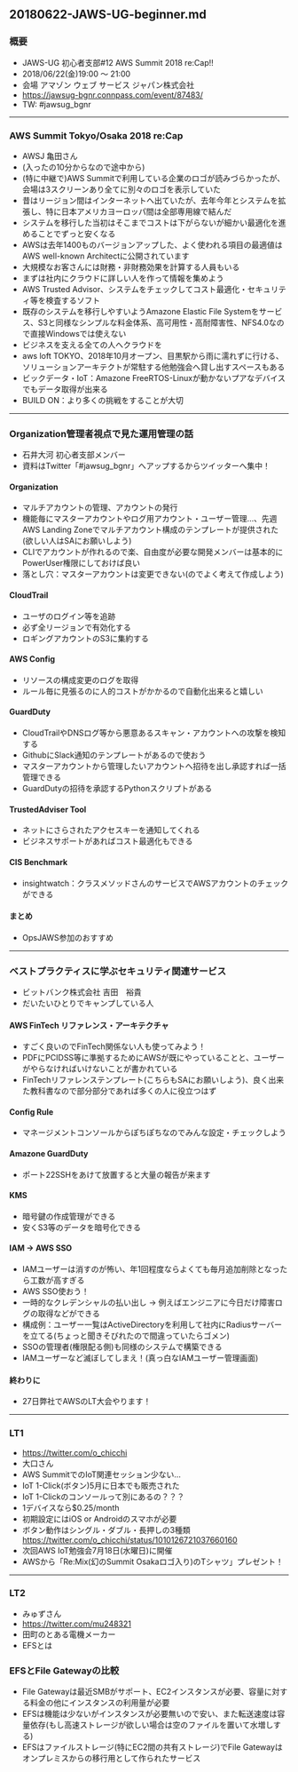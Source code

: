 20180622-JAWS-UG-beginner.md
-----

### 概要

* JAWS-UG 初心者支部#12 AWS Summit 2018 re:Cap!!
* 2018/06/22(金)19:00 〜 21:00
* 会場 アマゾン ウェブ サービス ジャパン株式会社
* https://jawsug-bgnr.connpass.com/event/87483/
* TW: #jawsug_bgnr

-----

### AWS Summit Tokyo/Osaka 2018 re:Cap

* AWSJ 亀田さん
* (入ったの10分からなので途中から)
* (特に中継で)AWS Summitで利用している企業のロゴが読みづらかったが、会場は3スクリーンあり全てに別々のロゴを表示していた
* 昔はリージョン間はインターネットへ出ていたが、去年今年とシステムを拡張し、特に日本アメリカヨーロッパ間は全部専用線で結んだ
* システムを移行した当初はそこまでコストは下がらないが細かい最適化を進めることでずっと安くなる
* AWSは去年1400ものバージョンアップした、よく使われる項目の最適値はAWS well-known Architectに公開されています
* 大規模なお客さんには財務・非財務効果を計算する人員もいる
* まずは社内にクラウドに詳しい人を作って情報を集めよう
* AWS Trusted Advisor、システムをチェックしてコスト最適化・セキュリティ等を検査するソフト
* 既存のシステムを移行しやすいようAmazone Elastic File Systemをサービス、S3と同様なシンプルな料金体系、高可用性・高耐障害性、NFS4.0なので直接Windowsでは使えない
* ビジネスを支える全ての人へクラウドを
* aws loft TOKYO、2018年10月オープン、目黒駅から雨に濡れずに行ける、ソリューションアーキテクトが常駐する他勉強会へ貸し出すスペースもある
* ビックデータ・IoT：Amazone FreeRTOS-Linuxが動かないプアなデバイスでもデータ取得が出来る
* BUILD ON：より多くの挑戦をすることが大切

-----

### Organization管理者視点で見た運用管理の話

* 石井大河 初心者支部メンバー
* 資料はTwitter「#jawsug_bgnr」へアップするからツイッターへ集中！

#### Organization

* マルチアカウントの管理、アカウントの発行
* 機能毎にマスターアカウントやログ用アカウント・ユーザー管理…、先週AWS Landing Zoneでマルチアカウント構成のテンプレートが提供された(欲しい人はSAにお願いしよう)
* CLIでアカウントが作れるので楽、自由度が必要な開発メンバーは基本的にPowerUser権限にしておけば良い
* 落とし穴：マスターアカウントは変更できない(のでよく考えて作成しよう)

#### CloudTrail

* ユーザのログイン等を追跡
* 必ず全リージョンで有効化する
* ロギングアカウントのS3に集約する

#### AWS Config

* リソースの構成変更のログを取得
* ルール毎に見張るのに人的コストがかかるので自動化出来ると嬉しい

#### GuardDuty

* CloudTrailやDNSログ等から悪意あるスキャン・アカウントへの攻撃を検知する
* GithubにSlack通知のテンプレートがあるので使おう
* マスターアカウントから管理したいアカウントへ招待を出し承認すれば一括管理できる
* GuardDutyの招待を承認するPythonスクリプトがある

#### TrustedAdviser Tool

* ネットにさらされたアクセスキーを通知してくれる
* ビジネスサポートがあればコスト最適化もできる

#### CIS Benchmark

* insightwatch：クラスメソッドさんのサービスでAWSアカウントのチェックができる

#### まとめ

* OpsJAWS参加のおすすめ

-----

### ベストプラクティスに学ぶセキュリティ関連サービス

* ビットバンク株式会社 吉田　裕貴
* だいたいひとりでキャンプしている人

####  AWS FinTech リファレンス・アーキテクチャ

* すごく良いのでFinTech関係ない人も使ってみよう！
* PDFにPCIDSS等に準拠するためにAWSが既にやっていることと、ユーザーがやらなければいけないことが書かれている
* FinTechリファレンステンプレート(こちらもSAにお願いしよう)、良く出来た教科書なので部分部分であれば多くの人に役立つはず

#### Config Rule

* マネージメントコンソールからぽちぽちなのでみんな設定・チェックしよう

#### Amazone GuardDuty

* ポート22SSHをあけて放置すると大量の報告が来ます

#### KMS

* 暗号鍵の作成管理ができる
* 安くS3等のデータを暗号化できる

#### IAM → AWS SSO

* IAMユーザーは消すのが怖い、年1回程度ならよくても毎月追加削除となったら工数が高すぎる
* AWS SSO使おう！
* 一時的なクレデンシャルの払い出し → 例えばエンジニアに今日だけ障害ログの取得などができる
* 構成例：ユーザー一覧はActiveDirectoryを利用して社内にRadiusサーバーを立てる(ちょっと聞きそびれたので間違っていたらゴメン)
* SSOの管理者(権限配る側)も同様のシステムで構築できる
* IAMユーザーなど滅ぼしてしまえ！(真っ白なIAMユーザー管理画面)

#### 終わりに

* 27日弊社でAWSのLT大会やります！

-----

### LT1

* https://twitter.com/o_chicchi
* 大口さん
* AWS SummitでのIoT関連セッション少ない…
* IoT 1-Click(ボタン)5月に日本でも販売された
* IoT 1-Clickのコンソールって別にあるの？？？
* 1デバイスなら$0.25/month
* 初期設定にはiOS or Androidのスマホが必要
* ボタン動作はシングル・ダブル・長押しの3種類 https://twitter.com/o_chicchi/status/1010126721037660160
* 次回AWS IoT勉強会7月18日(水曜日)に開催
* AWSから「Re:Mix(幻のSummit Osakaロゴ入り)のTシャツ」プレゼント！

-----

### LT2

* みゅずさん
* https://twitter.com/mu248321
* 田町のとある電機メーカー
* EFSとは

### EFSとFile Gatewayの比較

* File Gatewayは最近SMBがサポート、EC2インスタンスが必要、容量に対する料金の他にインスタンスの利用量が必要
* EFSは機能は少ないがインスタンスが必要無いので安い、また転送速度は容量依存(もし高速ストレージが欲しい場合は空のファイルを置いて水増しする)
* EFSはファイルストレージ(特にEC2間の共有ストレージ)でFile Gatewayはオンプレミスからの移行用として作られたサービス
